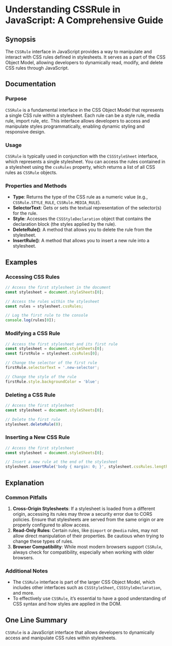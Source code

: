 <!--
Meta Description: # Understanding CSSRule in JavaScript: A Comprehensive Guide ## Synopsis The `CSSRule` interface in JavaScript provides a way to manipulate and intera...
Meta Keywords: stylesheet, rule, css, rules, cssrule
-->

# Understanding CSSRule in JavaScript: A Comprehensive Guide

## Synopsis
The `CSSRule` interface in JavaScript provides a way to manipulate and interact with CSS rules defined in stylesheets. It serves as a part of the CSS Object Model, allowing developers to dynamically read, modify, and delete CSS rules through JavaScript.

## Documentation
### Purpose
`CSSRule` is a fundamental interface in the CSS Object Model that represents a single CSS rule within a stylesheet. Each rule can be a style rule, media rule, import rule, etc. This interface allows developers to access and manipulate styles programmatically, enabling dynamic styling and responsive design.

### Usage
`CSSRule` is typically used in conjunction with the `CSSStyleSheet` interface, which represents a single stylesheet. You can access the rules contained in a stylesheet using the `cssRules` property, which returns a list of all CSS rules as `CSSRule` objects.

### Properties and Methods
- **Type**: Returns the type of the CSS rule as a numeric value (e.g., `CSSRule.STYLE_RULE`, `CSSRule.MEDIA_RULE`).
- **SelectorText**: Gets or sets the textual representation of the selector(s) for the rule.
- **Style**: Accesses the `CSSStyleDeclaration` object that contains the declaration block (the styles applied by the rule).
- **DeleteRule()**: A method that allows you to delete the rule from the stylesheet.
- **InsertRule()**: A method that allows you to insert a new rule into a stylesheet.

## Examples
### Accessing CSS Rules
```javascript
// Access the first stylesheet in the document
const stylesheet = document.styleSheets[0];

// Access the rules within the stylesheet
const rules = stylesheet.cssRules;

// Log the first rule to the console
console.log(rules[0]);
```

### Modifying a CSS Rule
```javascript
// Access the first stylesheet and its first rule
const stylesheet = document.styleSheets[0];
const firstRule = stylesheet.cssRules[0];

// Change the selector of the first rule
firstRule.selectorText = '.new-selector';

// Change the style of the rule
firstRule.style.backgroundColor = 'blue';
```

### Deleting a CSS Rule
```javascript
// Access the first stylesheet
const stylesheet = document.styleSheets[0];

// Delete the first rule
stylesheet.deleteRule(0);
```

### Inserting a New CSS Rule
```javascript
// Access the first stylesheet
const stylesheet = document.styleSheets[0];

// Insert a new rule at the end of the stylesheet
stylesheet.insertRule('body { margin: 0; }', stylesheet.cssRules.length);
```

## Explanation
### Common Pitfalls
1. **Cross-Origin Stylesheets**: If a stylesheet is loaded from a different origin, accessing its rules may throw a security error due to CORS policies. Ensure that stylesheets are served from the same origin or are properly configured to allow access.
2. **Read-Only Rules**: Certain rules, like `@import` or `@media` rules, may not allow direct manipulation of their properties. Be cautious when trying to change these types of rules.
3. **Browser Compatibility**: While most modern browsers support `CSSRule`, always check for compatibility, especially when working with older browsers.

### Additional Notes
- The `CSSRule` interface is part of the larger CSS Object Model, which includes other interfaces such as `CSSStyleSheet`, `CSSStyleDeclaration`, and more.
- To effectively use `CSSRule`, it’s essential to have a good understanding of CSS syntax and how styles are applied in the DOM.

## One Line Summary
`CSSRule` is a JavaScript interface that allows developers to dynamically access and manipulate CSS rules within stylesheets.